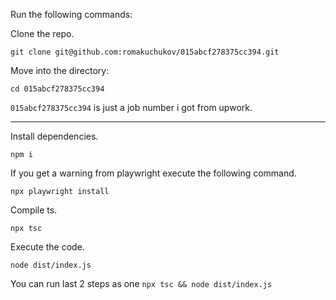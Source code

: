 Run the following commands:

Clone the repo.

```
git clone git@github.com:romakuchukov/015abcf278375cc394.git
```

Move into the directory:

```
cd 015abcf278375cc394
```

`015abcf278375cc394` is just a job number i got from upwork.

---

Install dependencies.

```
npm i
```

If you get a warning from playwright execute the following command.

```
npx playwright install
```

Compile ts.

```
npx tsc
```

Execute the code.

```
node dist/index.js
```

You can run last 2 steps as one `npx tsc && node dist/index.js`
